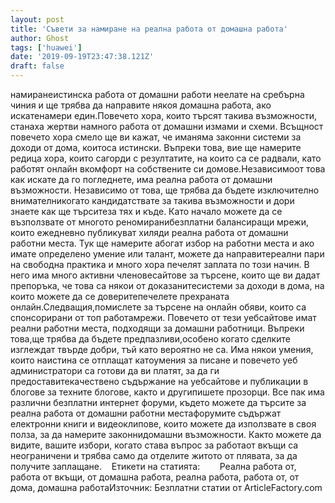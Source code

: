 ```yaml
---
layout: post
title: 'Съвети за намиране на реална работа от домашна работа'
author: Ghost
tags: ['huawei']
date: '2019-09-19T23:47:38.121Z'
draft: false
---
```


намиранеистинска работа от домашни работи неелате на сребърна чиния и ще трябва да направите някоя домашна работа, ако искатенамери един.Повечето хора, които търсят такива възможности, станаха жертви намного работа от домашни измами и схеми. Всъщност повечето хора смело ще ви кажат, че иманяма законни системи за доходи от дома, коитоса истински. Въпреки това, вие ще намерите редица хора, които сагорди с резултатите, на които са се радвали, като работят онлайн вкомфорт на собствените си домове.Независимоот това как искате да го погледнете, има реална работа от домашни възможности. Независимо от това, ще трябва да бъдете изключително внимателникогато кандидатствате за такива възможности и дори знаете как ще търситеза тях и къде. Като начало можете да се възползвате от многото реномиранибезплатни балансиращи мрежи, които ежедневно публикуват хиляди реална работа от домашни работни места. Тук ще намерите aбогат избор на работни места и ако имате определено умение или талант, можете да направитереални пари на свободна практика и много хора печелят заплата по този начин. В него има много активни членовесайтове за търсене, които ще ви дадат препоръка, че това са някои от доказанитесистеми за доходи в дома, на които можете да се доверитепечелете прехраната онлайн.Следващия,помислете за търсене на онлайн обяви, които са спонсорирани от топ работамрежи. Повечето от тези уебсайтове имат реални работни места, подходящи за домашни работници. Въпреки това,ще трябва да бъдете предпазливи,особено когато сделките изглеждат твърде добри, тъй като вероятно не са. Има някои умения, които наистина се отплащат катоумения за писане и повечето уеб администратори са готови да ви платят, за да ги предоставитекачествено съдържание на уебсайтове и публикации в блогове за техните блогове, както и другипишете прозорци. Все пак има различни безплатни интернет форуми, където можете да търсите за реална работа от домашни работни местафорумите съдържат електронни книги и видеоклипове, които можете да използвате в своя полза, за да намерите законнидомашни възможности. Както можете да видите, вашите избори, когато става въпрос за работаот вкъщи са неограничени и трябва само да отделите житото от плявата, за да получите заплащане.    Етикети на статията:        Реална работа от, работа от вкъщи, от домашна работа, реална работа, работа от, от дома, домашна работаИзточник: Безплатни статии от ArticleFactory.com
